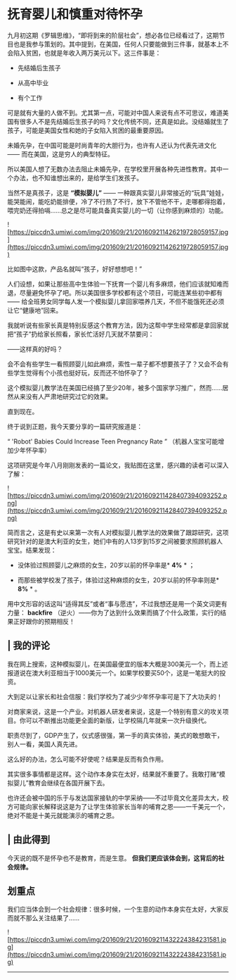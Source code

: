 # 抚育婴儿和慎重对待怀孕

九月初这期《罗辑思维》，“即将到来的阶层社会”，想必各位已经看过了，这期节目也是我参与策划的。其中提到，在美国，任何人只要能做到三件事，就基本上不会陷入贫困，也就是年收入两万美元以下。这三件事是：

* 先结婚后生孩子

* 从高中毕业

* 有个工作

可是就有大量的人做不到。尤其第一点，可能对中国人来说有点不可思议，难道美国有很多人不是先结婚后生孩子的吗？文化传统不同，还真是如此。没结婚就生了孩子，可能是美国女性和她的子女陷入贫困的最重要原因。

未婚先孕，在中国可能是时尚青年的大胆行为，也许有人还认为代表先进文化 —— 而在美国，这是穷人的典型特征。

所以美国人想了无数办法去阻止未婚先孕，在学校里开展各种先进性教育。其中一个办法，也不知谁想出来的，是给学生们发孩子。

当然不是真孩子，这是 **“模拟婴儿”** —— 一种跟真实婴儿非常接近的“玩具”娃娃，能哭能闹，能吃奶能排便，冷了不行热了不行，放下不管他不干，走哪都得抱着，喂完奶还得拍嗝……总之是尽可能具备真实婴儿的一切（让你感到麻烦的）功能。

![https://piccdn3.umiwi.com/img/201609/21/201609211426219728059157.jpg](https://piccdn3.umiwi.com/img/201609/21/201609211426219728059157.jpg)

比如图中这款，产品名就叫“孩子，好好想想吧！”

人们设想，如果让那些高中生体验一下抚育一个婴儿有多麻烦，他们应该就知难而退，尽量避免怀孕了吧。所以美国很多学校都有这个项目，可能连某些初中都有 —— 给全班男女同学每人发一个模拟婴儿拿回家喂养几天，不但不能饿死还必须让它“健康地”回来。

我就听说有些家长真是特别反感这个教育方法，因为这帮中学生经常都是拿回家就把“孩子”扔给家长照看，家长忙活好几天就不禁要问：

——这样真的好吗？

会不会有些学生一看照顾婴儿如此麻烦，索性一辈子都不想要孩子了？又会不会有些学生觉得有个小孩也挺好玩，反而还不怕怀孕了？

这个模拟婴儿教学法在美国已经搞了至少20年，被多个国家学习推广，然而……居然从来没有人严肃地研究过它的效果。

直到现在。

终于说到正题，我今天要分享的一篇研究报道是：

“ 'Robot' Babies Could Increase Teen Pregnancy Rate ” （机器人宝宝可能增加少年怀孕率）

这项研究是今年八月刚刚发表的一篇论文，我贴图在这里，感兴趣的读者可以深入了解：

![https://piccdn3.umiwi.com/img/201609/21/201609211428407394093252.png](https://piccdn3.umiwi.com/img/201609/21/201609211428407394093252.png)

简而言之，这是有史以来第一次有人对模拟婴儿教学法的效果做了跟踪研究，这项研究针对的是澳大利亚的女生，她们中有的人13岁到15岁之间被要求照顾机器人宝宝。结果发现：

* 没体验过照顾婴儿之麻烦的女生，20岁以前的怀孕率是* **4%** * ；

* 而那些被学校发了孩子，体验过这种麻烦的女生，20岁以前的怀孕率则是* **8%** * 。

用中文形容的话这叫“适得其反”或者“事与愿违”，不过我想还是用一个英文词更有力量： **backfire** （逆火）——你为了达到什么效果而搞了个什么政策，实行的结果正好跟你的预期相反！ 

## | 我的评论

我在网上搜索，这种模拟婴儿，在美国最便宜的版本大概是300美元一个，而上述报道说在澳大利亚相当于1000美元一个。如果学校要买50个，这是一笔挺大的投资。

大到足以让家长和社会信服：我们学校为了减少少年怀孕率可是下了大功夫的！

对商家来说，这是一个产业。对机器人研发者来说，这是一个特别有意义的攻关项目。你可以不断推出功能更全面的新版，让学校隔几年就来一次升级换代。

职责尽到了，GDP产生了，仪式感很强，第一手的真实体验，美式的敢想敢干，别人一看，美国人真先进。

这么好的办法，怎么可能不好使呢？结果是反而有负作用。

其实很多事情都是这样。这个动作本身实在太好，结果就不重要了。我敢打赌“模拟婴儿”教育会继续在各国开展下去。

也许还会被中国的乐于与发达国家接轨的中学采纳——不过毕竟文化差异太大，校方可能向家长解释说这是为了让学生体验家长当年的哺育之恩——一千美元一个，绝对不能是十美元就能演示的哺育之恩。 

## | 由此得到

今天说的既不是怀孕也不是教育，而是生意。 **但我们更应该体会到，这背后的社会规律。**  

## 划重点

我们应当体会到一个社会规律：很多时候，一个生意的动作本身实在太好，大家反而就不那么关注结果了……

![https://piccdn3.umiwi.com/img/201609/21/201609211432224384231581.jpg](https://piccdn3.umiwi.com/img/201609/21/201609211432224384231581.jpg)

---
